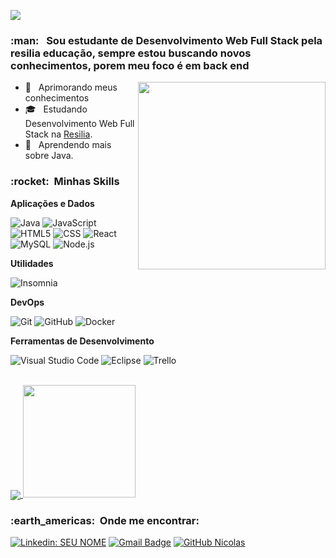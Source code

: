 
![](https://komarev.com/ghpvc/?username=VanessaSwerts&color=006bed)

<h3> :man: &nbsp; Sou estudante de Desenvolvimento Web Full Stack pela resilia educação, sempre estou buscando novos conhecimentos, porem meu foco é em back end </h3>


<img align="right" width="300" src="https://blog.bsource.com.br/assets/img/Tutorial.gif" />

- 🤔 &nbsp; Aprimorando meus conhecimentos 
- 🎓 &nbsp; Estudando Desenvolvimento Web Full Stack na <a href="https://www.resilia.work/">Resilia</a>.
- 🌱 &nbsp; Aprendendo mais sobre Java.

<h3> :rocket: &nbsp;Minhas Skills </h3>

**Aplicações e Dados**

  ![Java](https://img.shields.io/badge/-Java-333333?style=flat&logo=Java&logoColor=007396)
  ![JavaScript](https://img.shields.io/badge/-JavaScript-333333?style=flat&logo=javascript)
  ![HTML5](https://img.shields.io/badge/-HTML5-333333?style=flat&logo=HTML5)
  ![CSS](https://img.shields.io/badge/-CSS-333333?style=flat&logo=CSS3&logoColor=1572B6)
  ![React](https://img.shields.io/badge/-React-333333?style=flat&logo=react)
  ![MySQL](https://img.shields.io/badge/-MySQL-333333?style=flat&logo=mysql)
  ![Node.js](https://img.shields.io/badge/-Node.js-333333?style=flat&logo=Node.js)


**Utilidades**

  ![Insomnia](https://img.shields.io/badge/-Insomnia-333333?style=flat&logo=insomnia)

**DevOps**

  ![Git](https://img.shields.io/badge/-Git-333333?style=flat&logo=git)
  ![GitHub](https://img.shields.io/badge/-GitHub-333333?style=flat&logo=github)
  ![Docker](https://img.shields.io/badge/-Docker-333333?style=flat&logo=docker)

**Ferramentas de Desenvolvimento**

  ![Visual Studio Code](https://img.shields.io/badge/-Visual%20Studio%20Code-333333?style=flat&logo=visual-studio-code&logoColor=007ACC)
  ![Eclipse](https://img.shields.io/badge/-Eclipse-333333?style=flat&logo=eclipse-ide&logoColor=2C2255)
  ![Trello](https://img.shields.io/badge/-Trello-333333?style=flat&logo=trello&logoColor=007ACC)

<br/>
<a href="https://github.com/NicolasCardia">
  <img align="center" src="https://github-readme-stats.vercel.app/api/top-langs/?username=NicolasCardia&theme=dracula&hide_langs_below=1" />
</a>

<a href="https://github.com/NicolasCardia">
  <img height="180em" src="https://github-readme-stats.vercel.app/api?username=NicolasCardia&theme=dracula&show_icons=true" />
</a>

<br/>

<h3> :earth_americas: &nbsp;Onde me encontrar: </h3> 

[![Linkedin: SEU NOME](https://img.shields.io/badge/-Nicolas-blue?style=flat-square&logo=Linkedin&logoColor=white&link=https://www.linkedin.com/in/nicolas-cardia-silva/)](https://www.linkedin.com/in/nicolas-cardia-silva/)
[![Gmail Badge](https://img.shields.io/badge/-nicolascardia@gmail.com.com-006bed?style=flat-square&logo=Gmail&logoColor=white&link=mailto:nicolascardia@gmail.com)](mailto:nicolascardia@gmail.com)
[![GitHub Nicolas]( https://img.shields.io/github/followers/NicolasCardia?label=follow&style=social)](https://github.com/NicolasCardia)
